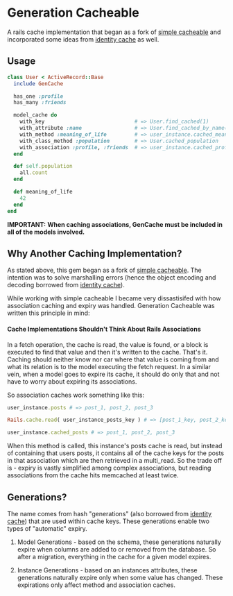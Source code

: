 Generation Cacheable
====================

A rails cache implementation that began as a fork of [simple cacheable](https://github.com/flyerhzm/simple_cacheable) and incorporated some ideas from [identity cache](https://github.com/Shopify/identity_cache) as well. 

Usage
--------

```ruby
class User < ActiveRecord::Base
  include GenCache

  has_one :profile
  has_many :friends

  model_cache do
    with_key                             # => User.find_cached(1)
    with_attribute :name                 # => User.find_cached_by_name("Pathouse")
    with_method :meaning_of_life         # => user_instance.cached_meaning_of_life
    with_class_method :population        # => User.cached_population
    with_association :profile, :friends  # => user_instance.cached_profile  User.cached_friends
  end

  def self.population
    all.count
  end

  def meaning_of_life
    42
  end
end
```

**IMPORTANT:**
**When caching associations, GenCache must be included in all of the models involved.**


Why Another Caching Implementation?
------

As stated above, this gem began as a fork of [simple cacheable](https://github.com/flyerhzm/simple_cacheable). The intention was to solve marshalling errors (hence the object encoding and decoding borrowed from [identity cache](https://github.com/Shopify/identity_cache)).

While working with simple cacheable I became very dissastisifed with how association caching and expiry was handled. Generation Cacheable was written this principle in mind: 

#### Cache Implementations Shouldn't Think About Rails Associations

In a fetch operation, the cache is read, the value is found, or a block is executed to find that value and then it's written to the cache. That's it. Caching should neither know nor car where that value is coming from and what its relation is to the model executing the fetch request.
In a similar vein, when a model goes to expire its cache, it should do only that and not have to worry about expiring its associations. 

So association caches work something like this:

```ruby
user_instance.posts # => post_1, post_2, post_3

Rails.cache.read( user_instance_posts_key ) # => [post_1_key, post_2_key, post_3_key]

user_instance.cached_posts # => post_1, post_2, post_3
```

When this method is called, this instance's posts cache is read, but instead of containing that users posts, it contains all of the cache keys for the posts in that association which are then retrieved in a multi_read.
So the trade off is - expiry is vastly simplified among complex associations, but reading associations from the cache hits memcached at least twice. 

Generations?
------------

The name comes from hash "generations" (also borrowed from [identity cache](https://github.com/Shopify/identity_cache)) that are used within cache keys. These generations enable two types of "automatic" expiry.

1. Model Generations - based on the schema, these generations naturally expire when columns are added to or removed from the database. So after a migration, everything in the cache for a given model expires. 

2. Instance Generations - based on an instances attributes, these generations naturally expire only when some value has changed. These expirations only affect method and association caches. 
